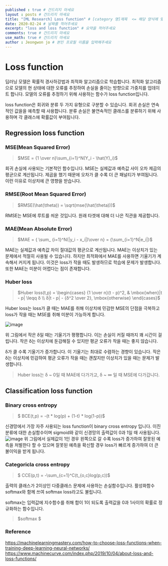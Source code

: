 ```yaml
---
published : true # 건드리지 마세요
layout : posts # 건드리지 마세요
title: "[ML Research] Loss function" # [category 명]제목  <= 해당 양식에 맞춰주세요
date: 2020-02-24 # 날짜를 적어주세요
excerpt: "loss and loss function" # 요약을 적어주세요
comments: true # 건드리지 마세요
use_math: true # 건드리지 마세요
author : Jeongwon jo # 본인 프로필 이름을 입력해주세요
---
```


# Loss function

딥러닝 모델은 확률적 경사하강법과 최적화 알고리즘으로 학습합니다. 최적화 알고리즘으로 모델의 현 상태에 대한 오류를 추정하여 손실을 줄이는 방향으로 가중치를 업데이트 합니다. 모델의 오류를 추정하기 위해 사용하는 함수가 loss function입니다.

loss function은 회귀와 분류 두 가지 유형으로 구분할 수 있습니다. 회귀 손실은 연속적인 값을을 예측할 때 사용합니다. 분류 손실은 불연속적인 클래스를 분류하기 위해 사용하며 각 클래스에 확률값이 부여됩니다.

## Regression loss function

### MSE(Mean Squared Error)

> $MSE = {1 \over n}\sum_{i=1}^N(Y_i - \hat(Y)_i)$

회귀 손실에 사용되는 기본적인 함수입니다. MSE는 실제값과 예측값 사이 오차 제곱의 평균으로 계산됩니다. 제곱을 했기 때문에 오차가 클 수록 더 큰 패널티가 부여됩니다. 이런 이유로 이상치에 큰 영향을 받습니다.

### RMSE(Root Mean Squared Error)
> $RMSE(\hat(\theta)) = \sqrt(mse(\hat(\theta)))$

RMSE는 MSE에 루트를 씌운 것입니다. 원래 타겟에 대해 더 나은 직관을 제공합니다.

### MAE(Mean Absolute Error)

> $MAE = { \sum_ {i=1}^N(|y_i - x_i|)\over n} = {\sum_{i=1}^N|e_i|}$

MAE는 실제값과 예측값 차이 절대값의 평균으로 계산됩니다. MAE는 이상치가 있는 문제에서 적절히 사용될 수 있습니다. 하지만 최적화에서 MAE를 사용하면 기울기가 계속해서 커지게 됩니다. 이것은 loss가 작을 때도 발생하므로 학습에 문제가 발생합니다. 또한 MAE는 미분이 어렵다는 점이 존재합니다.

### Huber loss
> $Huber loss(t,p) = \begin{cases} {1 \over n}(t - p)^2, & \mbox{when}|t - p| \leqq δ \\ δ|t - p| - {δ^2 \over 2}, \mbox{otherwise} \end{cases}$

Huber loss는 loss가 클 때는 MAE를 취해 이상치에 민감한 MSE의 단점을 극복하고 loss가 작을 때는 MSE를 취해 미분이 가능하게 합니다.

![image](https://user-images.githubusercontent.com/80579716/111460794-be57cc80-875f-11eb-9626-ccc3a721b751.png)

위 그림에서 작은 δ일 때는 기울기가 평평합니다. 이는 손실이 커질 때까지 꽤 시간이 걸립니다.
작은 δ는 이상치에 둔감해질 수 있지만 평균 오류가 작을 때는 좋지 않습니다.

δ가 클 수록 기울기가 증가합니다. 이 기울기는 최대로 수렴하는 경향이 있습니다.
작은 δ는 이상치에 민감하여 평균 오류가 작을 때는 괜찮지만 이상치가 있을 때는 문제가 발생합니다.

> Huber loss는 δ ~ 0일 때 MAE에 다가가고, δ ~ ∞ 일 때 MSE에 다가갑니다.

## Classification loss function

### Binary cross entropy

> $ BCE(t,p) = -(t * log(p) + (1-t) * log(1-p))$

신경망에서 가장 자주 사용되는 loss function이 binary cross entropy 입니다. 이진분류에 대한 손실함수이며 sigmoid와 같이 신경망의 출력값이 0과 1일 때 사용됩니다.
![image](https://user-images.githubusercontent.com/80579716/111457674-dc233280-875b-11eb-8be6-70661150c635.png)
위 그림에서 실제값이 1인 경우 왼쪽으로 갈 수록 loss가 증가하여 잘못된 예측을 처벌한다 할 수 있으며 잘못된 예측을 확신할 경우 loss가 빠르게 증가하여 더 큰 불이익을 받게 됩니다.

### Categoricla cross entropy

> $ CCE(p,t) = -\sum_{c=1}^C(t_{o,c}log(p,c))$

출력의 클래스가 2이상인 다중클래스 문제에 사용하는 손실함수입니다. 활성화함수 softmax와 함께 쓰여 softmax loss라고도 불립니다.

softmax는 입력값에 지수함수를 취해 합이 1이 되도록 출력값을 0과 1사이의 확률로 정규화하는 함수입니다.
> $softmax $



### Reference

https://machinelearningmastery.com/how-to-choose-loss-functions-when-training-deep-learning-neural-networks/
https://www.machinecurve.com/index.php/2019/10/04/about-loss-and-loss-functions/

